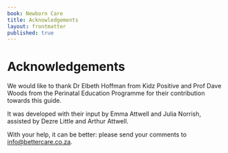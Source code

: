 ```yaml
---
book: Newborn Care
title: Acknowledgements
layout: frontmatter
published: true
---
```


# Acknowledgements

We would like to thank Dr Elbeth Hoffman from Kidz Positive and Prof Dave Woods from the Perinatal Education Programme for their contribution towards this guide.

It was developed with their input by Emma Attwell and Julia Norrish, assisted by Dezre Little and Arthur Attwell.

With your help, it can be better: please send your comments to <info@bettercare.co.za>.
